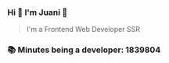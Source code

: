 ### Hi 👋 I&#39;m Juani 🦁

> I&#39;m a Frontend Web Developer SSR

### 📚 Minutes being a developer: 1839804
